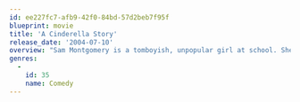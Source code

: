```yaml
---
id: ee227fc7-afb9-42f0-84bd-57d2beb7f95f
blueprint: movie
title: 'A Cinderella Story'
release_date: '2004-07-10'
overview: "Sam Montgomery is a tomboyish, unpopular girl at school. She has been text messaging a somebody named Nomad for a few months and he asks her to meet him at the Halloween dance at 11:00 in the middle of the dance floor. The only problem is, she must get back to the diner, ran by her wicked Stepmom Fiona by 12 sharp because she is not supposed to be there. Before Nomad can found out who she is, she must leave with her best friend, Carter driving her back to the diner. After that night, everything in Sam's life goes wacko!"
genres:
  -
    id: 35
    name: Comedy
---
```

